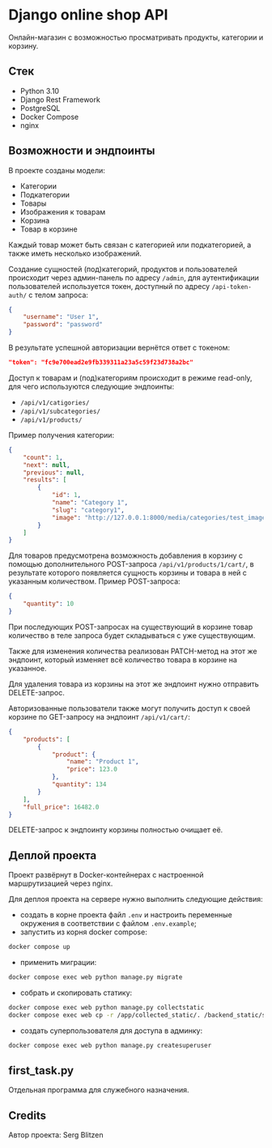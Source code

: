 # Django online shop API

Онлайн-магазин с возможностью просматривать продукты, категории и корзину.

## Стек

* Python 3.10
* Django Rest Framework
* PostgreSQL
* Docker Compose
* nginx

## Возможности и эндпоинты

В проекте созданы модели:
* Категории
* Подкатегории
* Товары
* Изображения к товарам
* Корзина
* Товар в корзине

Каждый товар может быть связан с категорией или подкатегорией, а также иметь несколько изображений.

Создание сущностей (под)категорий, продуктов и пользователей происходит через админ-панель по адресу `/admin`,
для аутентификации пользователей используется токен, доступный по адресу `/api-token-auth/` с телом запроса:
```json
{
    "username": "User 1",
    "password": "password"
}
```
В результате успешной авторизации вернётся ответ с токеном:
```json
"token": "fc9e700ead2e9fb339311a23a5c59f23d738a2bc"
```

Доступ к товарам и (под)категориям происходит в режиме read-only, для чего используются следующие эндпоинты:
- `/api/v1/catigories/`
- `/api/v1/subcategories/`
- `/api/v1/products/`

Пример получения категории:
```json
{
    "count": 1,
    "next": null,
    "previous": null,
    "results": [
        {
            "id": 1,
            "name": "Category 1",
            "slug": "category1",
            "image": "http://127.0.0.1:8000/media/categories/test_image.jpg"
        }
    ]
}
```

Для товаров предусмотрена возможность добавления в корзину с помощью дополнительного POST-запроса `/api/v1/products/1/cart/`,
в результате которого появляется сущность корзины и товара в ней с указанным количеством. Пример POST-запроса:
```json
{
    "quantity": 10
}
```
При последующих POST-запросах на существующий в корзине товар количество в теле запроса будет складываться с уже существующим.

Также для изменения количества реализован PATCH-метод на этот же эндпоинт, который изменяет всё количество товара в корзине на указанное.

Для удаления товара из корзины на этот же эндпоинт нужно отправить DELETE-запрос.

Авторизованные пользователи также могут получить доступ к своей корзине по GET-запросу на эндпоинт `/api/v1/cart/`:
```json
{
    "products": [
        {
            "product": {
                "name": "Product 1",
                "price": 123.0
            },
            "quantity": 134
        }
    ],
    "full_price": 16482.0
}
```

DELETE-запрос к эндпоинту корзины полностью очищает её.

## Деплой проекта

Проект развёрнут в Docker-контейнерах с настроенной маршрутизацией через nginx.

Для деплоя проекта на сервере нужно выполнить следующие действия:
- создать в корне проекта файл `.env` и настроить переменные окружения в соответствии с файлом `.env.example`;
- запустить из корня docker compose:
```bash
docker compose up 
```
- применить миграции:
```bash
docker compose exec web python manage.py migrate
```
- собрать и скопировать статику:
```bash
docker compose exec web python manage.py collectstatic
docker compose exec web cp -r /app/collected_static/. /backend_static/static/
```
- создать суперпользователя для доступа в админку:
```bash
docker compose exec web python manage.py createsuperuser
```

## first_task.py

Отдельная программа для служебного назначения.

## Credits
Автор проекта: Serg Blitzen
